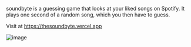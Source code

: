 soundbyte is a guessing game that looks at your liked songs on Spotify. It plays one second of a random song, which you then have to guess.

Visit at https://thesoundbyte.vercel.app

![image](https://github.com/user-attachments/assets/89b778d2-3a83-4da5-a4ba-f72282c35f53)
